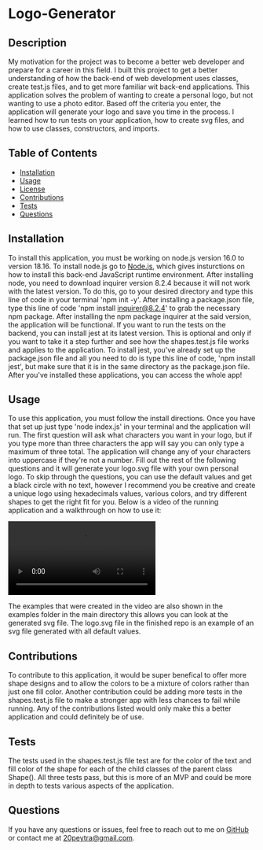 # Logo-Generator

## Description
My motivation for the project was to become a better web developer and prepare for a career in this field. I built this project to get a better understanding of how the back-end of web development uses classes, create test.js files, and to get more familiar wit back-end applications. This application solves the problem of wanting to create a personal logo, but not wanting to use a photo editor. Based off the criteria you enter, the application will generate your logo and save you time in the process. I learned how to run tests on your application, how to create svg files, and how to use classes, constructors, and imports.
  
## Table of Contents 
* [Installation](#installation)
* [Usage](#usage)
* [License](#license)
* [Contributions](#contributions)
* [Tests](#tests)
* [Questions](#questions)
      
## Installation
To install this application, you must be working on node.js version 16.0 to version 18.16. To install node.js go to [Node.js](https://nodejs.org), which gives insturctions on how to install this back-end JavaScript runtime environment. After installing node, you need to download inquirer version 8.2.4 because it will not work with the latest version. To do this, go to your desired directory and type this line of code in your terminal 'npm init -y'. After installing a package.json file, type this line of code 'npm install inquirer@8.2.4' to grab the necessary npm package. After installing the npm package inquirer at the said version, the application will be functional. If you want to run the tests on the backend, you can install jest at its latest version. This is optional and only if you want to take it a step further and see how the shapes.test.js file works and applies to the application. To install jest, you've already set up the package.json file and all you need to do is type this line of code, 'npm install jest', but make sure that it is in the same directory as the package.json file. After you've installed these applications, you can access the whole app!
  
## Usage
To use this application, you must follow the install directions. Once you have that set up just type 'node index.js' in your terminal and the application will run. The first question will ask what characters you want in your logo, but if you type more than three characters the app will say you can only type a maximum of three total. The application will change any of your characters into uppercase if they're not a number. Fill out the rest of the following questions and it will generate your logo.svg file with your own personal logo. To skip through the questions, you can use the default values and get a black circle with no text, however I recommend you be creative and create a unique logo using hexadecimals values, various colors, and try different shapes to get the right fit for you. Below is a video of the running application and a walkthrough on how to use it:

![Screen recording of the application in action](./videos/Logo-Screen-Recording.mov)

The examples that were created in the video are also shown in the examples folder in the main directory this allows you can look at the generated svg file. The logo.svg file in the finished repo is an example of an svg file generated with all default values.

## Contributions
To contribute to this application, it would be super benefical to offer more shape designs and to allow the colors to be a mixture of colors rather than just one fill color. Another contribution could be adding more tests in the shapes.test.js file to make a stronger app with less chances to fail while running. Any of the contributions listed would only make this a better application and could definitely be of use.
  
## Tests
The tests used in the shapes.test.js file test are for the color of the text and fill color of the shape for each of the child classes of the parent class Shape(). All three tests pass, but this is more of an MVP and could be more in depth to tests various aspects of the application. 
  
## Questions
If you have any questions or issues, feel free to reach out to me on [GitHub](https://github.com/pjt3232) or contact me at 20peytra@gmail.com.
